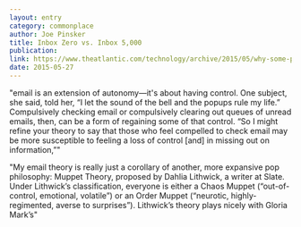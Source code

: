 ```yaml
---
layout: entry
category: commonplace
author: Joe Pinsker
title: Inbox Zero vs. Inbox 5,000
publication:
link: https://www.theatlantic.com/technology/archive/2015/05/why-some-people-cant-stand-having-unread-emails/394031/
date: 2015-05-27
---
```


"email is an extension of autonomy—it's about having control. One subject, she said, told her, “I let the sound of the bell and the popups rule my life.” Compulsively checking email or compulsively clearing out queues of unread emails, then, can be a form of regaining some of that control. “So I might refine your theory to say that those who feel compelled to check email may be more susceptible to feeling a loss of control [and] in missing out on information,”"

"My email theory is really just a corollary of another, more expansive pop philosophy: Muppet Theory, proposed by Dahlia Lithwick, a writer at Slate. Under Lithwick’s classification, everyone is either a Chaos Muppet (“out-of-control, emotional, volatile”) or an Order Muppet (“neurotic, highly-regimented, averse to surprises”). Lithwick’s theory plays nicely with Gloria Mark’s"
